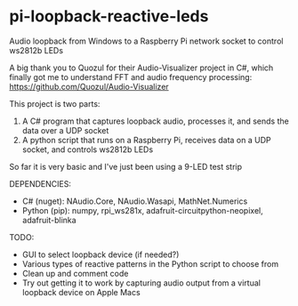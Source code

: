# pi-loopback-reactive-leds
Audio loopback from Windows to a Raspberry Pi network socket to control ws2812b LEDs

A big thank you to Quozul for their Audio-Visualizer project in C#, which finally got me to understand FFT and audio frequency processing: https://github.com/Quozul/Audio-Visualizer


This project is two parts:
1. A C# program that captures loopback audio, processes it, and sends the data over a UDP socket
2. A python script that runs on a Raspberry Pi, receives data on a UDP socket, and controls ws2812b LEDs

So far it is very basic and I've just been using a 9-LED test strip

DEPENDENCIES:
 - C# (nuget): NAudio.Core, NAudio.Wasapi, MathNet.Numerics
 - Python (pip): numpy, rpi_ws281x, adafruit-circuitpython-neopixel, adafruit-blinka

TODO:
 - GUI to select loopback device (if needed?)
 - Various types of reactive patterns in the Python script to choose from
 - Clean up and comment code
 - Try out getting it to work by capturing audio output from a virtual loopback device on Apple Macs
 
